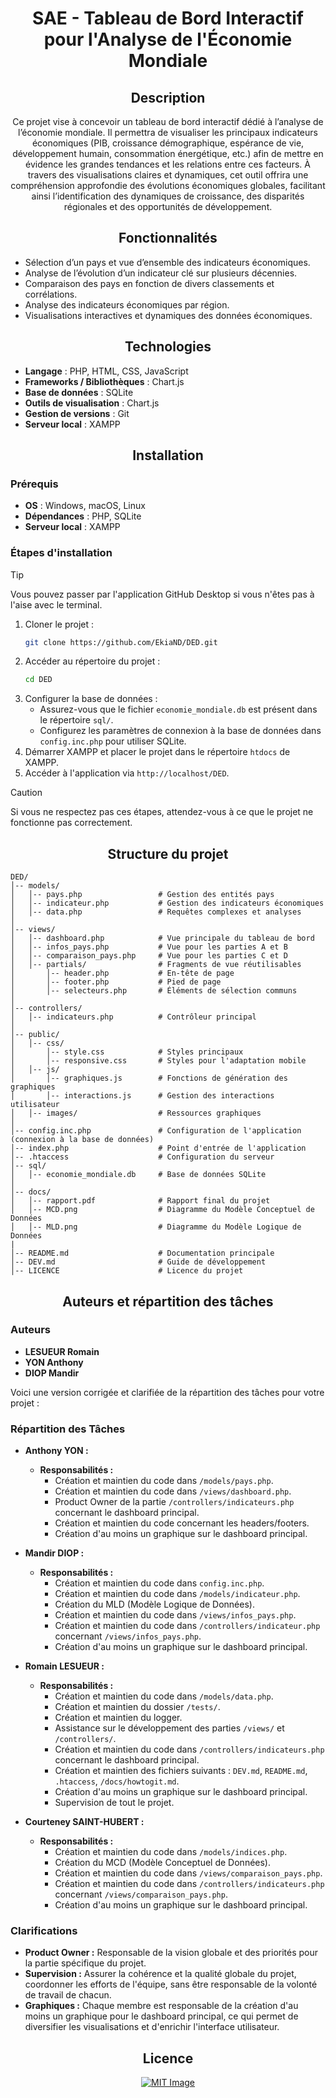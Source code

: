 <div align="center">

# SAE - Tableau de Bord Interactif pour l'Analyse de l'Économie Mondiale

## Description

Ce projet vise à concevoir un tableau de bord interactif dédié à l’analyse de l’économie mondiale. Il permettra de visualiser les principaux indicateurs économiques (PIB, croissance démographique, espérance de vie, développement humain, consommation énergétique, etc.) afin de mettre en évidence les grandes tendances et les relations entre ces facteurs. À travers des visualisations claires et dynamiques, cet outil offrira une compréhension approfondie des évolutions économiques globales, facilitant ainsi l’identification des dynamiques de croissance, des disparités régionales et des opportunités de développement.

</div>

<div align="center">

## Fonctionnalités

</div>

- Sélection d’un pays et vue d’ensemble des indicateurs économiques.
- Analyse de l’évolution d’un indicateur clé sur plusieurs décennies.
- Comparaison des pays en fonction de divers classements et corrélations.
- Analyse des indicateurs économiques par région.
- Visualisations interactives et dynamiques des données économiques.

<div align="center">

## Technologies

</div>

- **Langage** : PHP, HTML, CSS, JavaScript
- **Frameworks / Bibliothèques** : Chart.js
- **Base de données** : SQLite
- **Outils de visualisation** : Chart.js
- **Gestion de versions** : Git
- **Serveur local** : XAMPP

<div align="center">

## Installation

</div>

### Prérequis

- **OS** : Windows, macOS, Linux
- **Dépendances** : PHP, SQLite
- **Serveur local** : XAMPP

### Étapes d'installation

> [!TIP]
> Vous pouvez passer par l'application GitHub Desktop si vous n'êtes pas à l'aise avec le terminal.

1. Cloner le projet :
   ```sh
   git clone https://github.com/EkiaND/DED.git
   ```
2. Accéder au répertoire du projet :
   ```sh
   cd DED
   ```
3. Configurer la base de données :
   - Assurez-vous que le fichier `economie_mondiale.db` est présent dans le répertoire `sql/`.
   - Configurez les paramètres de connexion à la base de données dans `config.inc.php` pour utiliser SQLite.
4. Démarrer XAMPP et placer le projet dans le répertoire `htdocs` de XAMPP.
5. Accéder à l'application via `http://localhost/DED`.

> [!CAUTION]
> Si vous ne respectez pas ces étapes, attendez-vous à ce que le projet ne fonctionne pas correctement.

<div align="center">

## Structure du projet

</div>

```
DED/
│-- models/
│   │-- pays.php                 # Gestion des entités pays
│   │-- indicateur.php           # Gestion des indicateurs économiques
│   │-- data.php                 # Requêtes complexes et analyses
│
│-- views/
│   │-- dashboard.php            # Vue principale du tableau de bord
│   │-- infos_pays.php           # Vue pour les parties A et B
│   │-- comparaison_pays.php     # Vue pour les parties C et D
│   │-- partials/                # Fragments de vue réutilisables
│       │-- header.php           # En-tête de page
│       │-- footer.php           # Pied de page
│       │-- selecteurs.php       # Éléments de sélection communs
│
│-- controllers/
│   │-- indicateurs.php          # Contrôleur principal
│
│-- public/
│   │-- css/
│       │-- style.css            # Styles principaux
│       │-- responsive.css       # Styles pour l'adaptation mobile
│   │-- js/
│       │-- graphiques.js        # Fonctions de génération des graphiques
│       │-- interactions.js      # Gestion des interactions utilisateur
│   │-- images/                  # Ressources graphiques
│
│-- config.inc.php               # Configuration de l'application (connexion à la base de données)
│-- index.php                    # Point d'entrée de l'application
│-- .htaccess                    # Configuration du serveur
│-- sql/
│   │-- economie_mondiale.db     # Base de données SQLite
│
│-- docs/
│   │-- rapport.pdf              # Rapport final du projet
│   │-- MCD.png                  # Diagramme du Modèle Conceptuel de Données
│   │-- MLD.png                  # Diagramme du Modèle Logique de Données
|
│-- README.md                    # Documentation principale
│-- DEV.md                       # Guide de développement
│-- LICENCE                      # Licence du projet      
```

<div align="center">

## Auteurs et répartition des tâches

</div>

### Auteurs
- **LESUEUR Romain**
- **YON Anthony**
- **DIOP Mandir**

Voici une version corrigée et clarifiée de la répartition des tâches pour votre projet :

### Répartition des Tâches

- **Anthony YON :**
  - **Responsabilités :**
    - Création et maintien du code dans `/models/pays.php`.
    - Création et maintien du code dans `/views/dashboard.php`.
    - Product Owner de la partie `/controllers/indicateurs.php` concernant le dashboard principal.
    - Création et maintien du code concernant les headers/footers.
    - Création d'au moins un graphique sur le dashboard principal.

- **Mandir DIOP :**
  - **Responsabilités :**
    - Création et maintien du code dans `config.inc.php`. 
    - Création et maintien du code dans `/models/indicateur.php`.
    - Création du MLD (Modèle Logique de Données).
    - Création et maintien du code dans `/views/infos_pays.php`.
    - Création et maintien du code dans `/controllers/indicateur.php` concernant `/views/infos_pays.php`.
    - Création d'au moins un graphique sur le dashboard principal.

- **Romain LESUEUR :**
  - **Responsabilités :**
    - Création et maintien du code dans `/models/data.php`.
    - Création et maintien du dossier `/tests/`.
    - Création et maintien du logger.
    - Assistance sur le développement des parties `/views/` et `/controllers/`.
    - Création et maintien du code dans `/controllers/indicateurs.php` concernant le dashboard principal.
    - Création et maintien des fichiers suivants : `DEV.md`, `README.md`, `.htaccess`, `/docs/howtogit.md`.
    - Création d'au moins un graphique sur le dashboard principal.
    - Supervision de tout le projet.

- **Courteney SAINT-HUBERT :**
  - **Responsabilités :**
    - Création et maintien du code dans `/models/indices.php`.
    - Création du MCD (Modèle Conceptuel de Données).
    - Création et maintien du code dans `/views/comparaison_pays.php`.
    - Création et maintien du code dans `/controllers/indicateurs.php` concernant `/views/comparaison_pays.php`.
    - Création d'au moins un graphique sur le dashboard principal.

### Clarifications

- **Product Owner :** Responsable de la vision globale et des priorités pour la partie spécifique du projet.
- **Supervision :** Assurer la cohérence et la qualité globale du projet, coordonner les efforts de l'équipe, sans être responsable de la volonté de travail de chacun.
- **Graphiques :** Chaque membre est responsable de la création d'au moins un graphique pour le dashboard principal, ce qui permet de diversifier les visualisations et d'enrichir l'interface utilisateur.

<div align="center">

## Licence

[![MIT Image](https://upload.wikimedia.org/wikipedia/commons/0/0c/MIT_logo.svg)](https://fr.wikipedia.org/wiki/Licence_MIT)

</div>
